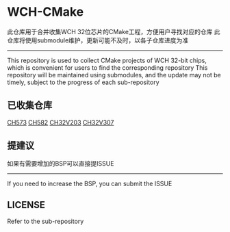 # WCH-CMake

此仓库用于合并收集WCH 32位芯片的CMake工程，方便用户寻找对应的仓库
此仓库将使用submodule维护，更新可能不及时，以各子仓库进度为准

---

This repository is used to collect CMake projects of WCH 32-bit chips, which is convenient for users to find the corresponding repository
This repository will be maintained using submodules, and the update may not be timely, subject to the progress of each sub-repository

## 已收集仓库

[CH573](https://github.com/dreamcmi/CH573-CMake)
[CH582](https://github.com/dreamcmi/CH582-CMake)
[CH32V203](https://github.com/dreamcmi/CH32V203-CMake)
[CH32V307](https://github.com/dreamcmi/CH32V307-CMake)

## 提建议
如果有需要增加的BSP可以直接提ISSUE

---

If you need to increase the BSP, you can submit the ISSUE

## LICENSE

Refer to the sub-repository
